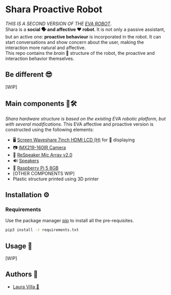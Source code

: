 # Shara Proactive Robot
*THIS IS A SECOND VERSION OF THE [EVA ROBOT](https://github.com/Laura-VFA/Affective-Proactive-EVA-Robot)*.  
Shara is a **social 🗣 and affective ❤️ robot**. It is not only a passive assistant, but an active one: **proactive behaviour** is incorporated in the robot. It can start conversations and show concern about the user, making the interaction more natural and affective.  
This repo contains the *brain* 🧠 structure of the robot, the proactive and interaction behavior themselves.

## Be different 😎

[WIP]

## Main components 🤖🛠️

*Shara hardware structure is based on the existing EVA robotic platform, but with several modifications.* This EVA affective and proactive version is constructed using the following elements:
- 🖥️ [Screen Waveshare 7inch HDMI LCD (H)](https://www.waveshare.com/7inch-HDMI-LCD-H.htm) for 👀 displaying
- 📷 [IMX219-160IR Camera](https://www.waveshare.com/wiki/IMX219-160IR_Camera) 
- 🎤 [ReSpeaker Mic Array v2.0](https://wiki.seeedstudio.com/ReSpeaker_Mic_Array_v2.0/)
- 🔊 [Speakers](https://www.waveshare.com/8ohm-5w-speaker.htm)
- 🤖 [Raspberry Pi 5 8GB]([https://www.nvidia.com/es-es/autonomous-machines/embedded-systems/jetson-nano/product-development/](https://www.tiendatec.es/raspberry-pi/gama-raspberry-pi/2149-raspberry-pi-5-8gb-4gb-2gb-modelo-b.html))
- [OTHER COMPONENTS WIP]
- Plastic structure printed using 3D printer

## Installation ⚙️

### Requirements

Use the package manager [pip](https://pip.pypa.io/en/stable/) to install all the pre-requisites.

```bash
pip3 install -r requirements.txt
```

## Usage 🚀

[WIP]


## Authors 📝
- [Laura Villa 🦁](https://github.com/Laura-VFA)
